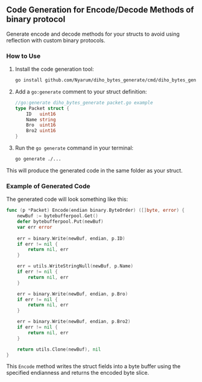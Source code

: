## Code Generation for Encode/Decode Methods of binary protocol

Generate encode and decode methods for your structs to avoid using reflection with custom binary protocols.

### How to Use

1. Install the code generation tool:
   ```sh
   go install github.com/Nyarum/diho_bytes_generate/cmd/diho_bytes_generate
   ```

2. Add a `go:generate` comment to your struct definition:
   ```go
   //go:generate diho_bytes_generate packet.go example
   type Packet struct {
       ID   uint16
       Name string
       Bro  uint16
       Bro2 uint16
   }
   ```

3. Run the `go generate` command in your terminal:
   ```sh
   go generate ./...
   ```

This will produce the generated code in the same folder as your struct.

### Example of Generated Code

The generated code will look something like this:

```go
func (p *Packet) Encode(endian binary.ByteOrder) ([]byte, error) {
    newBuf := bytebufferpool.Get()
    defer bytebufferpool.Put(newBuf)
    var err error
    
    err = binary.Write(newBuf, endian, p.ID)
    if err != nil {
        return nil, err
    }

    err = utils.WriteStringNull(newBuf, p.Name)
    if err != nil {
        return nil, err
    }

    err = binary.Write(newBuf, endian, p.Bro)
    if err != nil {
        return nil, err
    }

    err = binary.Write(newBuf, endian, p.Bro2)
    if err != nil {
        return nil, err
    }

    return utils.Clone(newBuf), nil
}
```

This `Encode` method writes the struct fields into a byte buffer using the specified endianness and returns the encoded byte slice.
